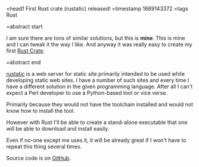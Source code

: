 =head1 First Rust crate (rustatic) released!
=timestamp 1689143372
=tags Rust

=abstract start

I am sure there are tons of similar solutions, but this is **mine**.
This is mine and I can tweak it the way I like.
And anyway it was really easy to create my first [Rust Crate](https://crates.io/).

=abstract end

[rustatic](https://crates.io/crates/rustatic) is a web server for static site primarily intended to be used
while developing static web sites. I have a number of such sites and every time I have a different solution in the given
programming language. After all I can't expect a Perl developer to use a Python-based tool or vice verse.

Primarily because they would not have the toolchain installed and would not know how to install the tool.

However with Rust I'll be able to create a stand-alone executable that one will be able to download and install easily.

Even if no-one except me uses it, it will be already great if I won't have to repeat this thing several times.

Source code is on [GitHub](https://github.com/szabgab/rustatic).
